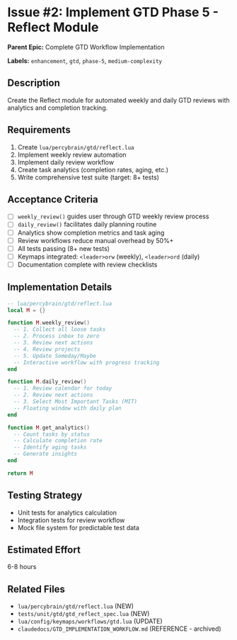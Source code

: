 # Issue #2: Implement GTD Phase 5 - Reflect Module

**Parent Epic:** Complete GTD Workflow Implementation

**Labels:** `enhancement`, `gtd`, `phase-5`, `medium-complexity`

## Description

Create the Reflect module for automated weekly and daily GTD reviews with analytics and completion tracking.

## Requirements

1. Create `lua/percybrain/gtd/reflect.lua`
2. Implement weekly review automation
3. Implement daily review workflow
4. Create task analytics (completion rates, aging, etc.)
5. Write comprehensive test suite (target: 8+ tests)

## Acceptance Criteria

- [ ] `weekly_review()` guides user through GTD weekly review process
- [ ] `daily_review()` facilitates daily planning routine
- [ ] Analytics show completion metrics and task aging
- [ ] Review workflows reduce manual overhead by 50%+
- [ ] All tests passing (8+ new tests)
- [ ] Keymaps integrated: `<leader>orw` (weekly), `<leader>ord` (daily)
- [ ] Documentation complete with review checklists

## Implementation Details

```lua
-- lua/percybrain/gtd/reflect.lua
local M = {}

function M.weekly_review()
  -- 1. Collect all loose tasks
  -- 2. Process inbox to zero
  -- 3. Review next actions
  -- 4. Review projects
  -- 5. Update Someday/Maybe
  -- Interactive workflow with progress tracking
end

function M.daily_review()
  -- 1. Review calendar for today
  -- 2. Review next actions
  -- 3. Select Most Important Tasks (MIT)
  -- Floating window with daily plan
end

function M.get_analytics()
  -- Count tasks by status
  -- Calculate completion rate
  -- Identify aging tasks
  -- Generate insights
end

return M
```

## Testing Strategy

- Unit tests for analytics calculation
- Integration tests for review workflow
- Mock file system for predictable test data

## Estimated Effort

6-8 hours

## Related Files

- `lua/percybrain/gtd/reflect.lua` (NEW)
- `tests/unit/gtd/gtd_reflect_spec.lua` (NEW)
- `lua/config/keymaps/workflows/gtd.lua` (UPDATE)
- `claudedocs/GTD_IMPLEMENTATION_WORKFLOW.md` (REFERENCE - archived)
